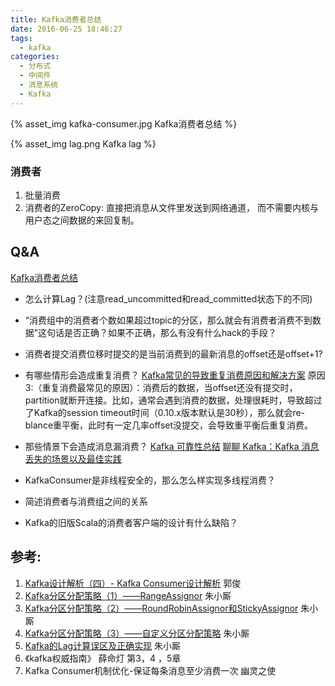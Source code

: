 ```yaml
---
title: Kafka消费者总结
date: 2016-06-25 18:46:27
tags:
  - kafka  
categories:
  - 分布式
  - 中间件 
  - 消息系统
  - Kafka   
---
```


<p></p>
<!-- more -->

{% asset_img  kafka-consumer.jpg  Kafka消费者总结 %}

{% asset_img  lag.png  Kafka lag %}


### 消费者
1. 批量消费
2. 消费者的ZeroCopy: 
   直接把消息从文件里发送到网络通道， 而不需要内核与用户态之间数据的来回复制。


## Q&A
[Kafka消费者总结](../../../../2016/06/25/kafkaConsumer/)

+    怎么计算Lag？(注意read_uncommitted和read_committed状态下的不同)
+    “消费组中的消费者个数如果超过topic的分区，那么就会有消费者消费不到数据”这句话是否正确？如果不正确，那么有没有什么hack的手段？
+    消费者提交消费位移时提交的是当前消费到的最新消息的offset还是offset+1?

+    有哪些情形会造成重复消费？
     [Kafka常见的导致重复消费原因和解决方案](https://cloud.tencent.com/developer/article/1665700)
     原因3:（重复消费最常见的原因）：消费后的数据，当offset还没有提交时，partition就断开连接。比如，通常会遇到消费的数据，处理很耗时，导致超过了Kafka的session timeout时间（0.10.x版本默认是30秒），那么就会re-blance重平衡，此时有一定几率offset没提交，会导致重平衡后重复消费。
     
+    那些情景下会造成消息漏消费？
     [Kafka 可靠性总结](../../../../2016/07/05/kafkaReliability/)
     [聊聊 Kafka：Kafka 消息丢失的场景以及最佳实践](https://blog.csdn.net/riemann_/article/details/124534487)

+    KafkaConsumer是非线程安全的，那么怎么样实现多线程消费？
+    简述消费者与消费组之间的关系
+    Kafka的旧版Scala的消费者客户端的设计有什么缺陷？


## 参考:
1. [Kafka设计解析（四）- Kafka Consumer设计解析](http://www.jasongj.com/2015/08/09/KafkaColumn4/) 郭俊
2. [Kafka分区分配策略（1）——RangeAssignor](https://blog.csdn.net/u013256816/article/details/81123600) 朱小厮
3. [Kafka分区分配策略（2）——RoundRobinAssignor和StickyAssignor](https://blog.csdn.net/u013256816/article/details/81123625) 朱小厮
4. [Kafka分区分配策略（3）——自定义分区分配策略](https://blog.csdn.net/u013256816/article/details/81123858) 朱小厮
5. [Kafka的Lag计算误区及正确实现](https://blog.csdn.net/u013256816/article/details/79955578) 朱小厮
6. 《kafka权威指南》 薛命灯 第3，4 ，5章
7. Kafka Consumer机制优化-保证每条消息至少消费一次 幽灵之使

